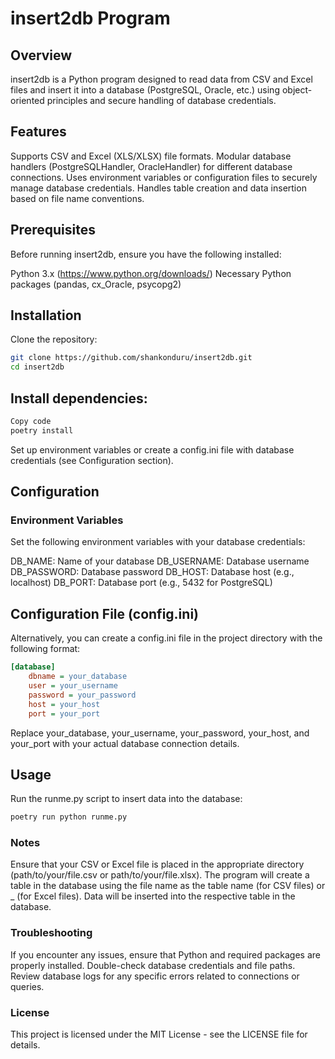 # insert2db Program

## Overview
insert2db is a Python program designed to read data from CSV and Excel files and insert it into a database (PostgreSQL, Oracle, etc.) using object-oriented principles and secure handling of database credentials.

## Features
Supports CSV and Excel (XLS/XLSX) file formats.
Modular database handlers (PostgreSQLHandler, OracleHandler) for different database connections.
Uses environment variables or configuration files to securely manage database credentials.
Handles table creation and data insertion based on file name conventions.

## Prerequisites
Before running insert2db, ensure you have the following installed:

Python 3.x (https://www.python.org/downloads/)
Necessary Python packages (pandas, cx_Oracle, psycopg2)

## Installation
Clone the repository:

``` bash
git clone https://github.com/shankonduru/insert2db.git
cd insert2db
```

## Install dependencies:

```bash
Copy code
poetry install
```
Set up environment variables or create a config.ini file with database credentials (see Configuration section).

## Configuration

### Environment Variables

Set the following environment variables with your database credentials:

DB_NAME: Name of your database
DB_USERNAME: Database username
DB_PASSWORD: Database password
DB_HOST: Database host (e.g., localhost)
DB_PORT: Database port (e.g., 5432 for PostgreSQL)

## Configuration File (config.ini)

Alternatively, you can create a config.ini file in the project directory with the following format:

```ini
[database]
    dbname = your_database
    user = your_username
    password = your_password
    host = your_host
    port = your_port
```

Replace your_database, your_username, your_password, your_host, and your_port with your actual database connection details.

## Usage

Run the runme.py script to insert data into the database:

```bash
poetry run python runme.py
```

### Notes
Ensure that your CSV or Excel file is placed in the appropriate directory (path/to/your/file.csv or path/to/your/file.xlsx).
The program will create a table in the database using the file name as the table name (for CSV files) or <filename>_<sheetname> (for Excel files).
Data will be inserted into the respective table in the database.

### Troubleshooting
If you encounter any issues, ensure that Python and required packages are properly installed.
Double-check database credentials and file paths.
Review database logs for any specific errors related to connections or queries.

### License
This project is licensed under the MIT License - see the LICENSE file for details.

